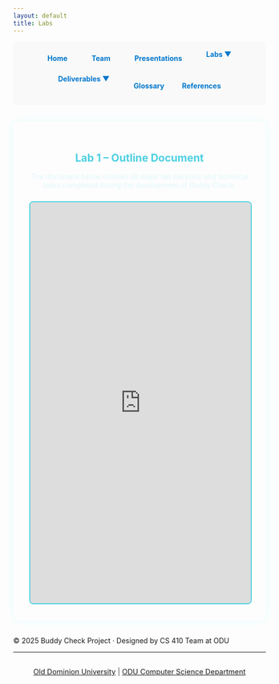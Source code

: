 ```yaml
---
layout: default
title: Labs
---
```


<style>
.navbar {
  display: flex;
  gap: 1rem;
  font-weight: bold;
  flex-wrap: wrap;
  justify-content: center;
  padding: 1rem;
  background-color: #f9f9f9;
}

.navbar a, .dropdown > span {
  text-decoration: none;
  color: #0077cc;
  padding: 0.5rem 1rem;
  cursor: pointer;
  transition: background-color 0.2s ease;
  border-radius: 5px;
}

.navbar a:hover, .dropdown:hover > span {
  background-color: #e0f7ff;
}

.dropdown {
  position: relative;
}

.dropdown-content {
  display: none;
  position: absolute;
  background-color: white;
  min-width: 200px;
  box-shadow: 0 4px 6px rgba(0,0,0,0.15);
  z-index: 1;
  border-radius: 5px;
  overflow: hidden;
}

.dropdown-content a {
  color: black;
  padding: 10px 14px;
  display: block;
  text-decoration: none;
}

.dropdown-content a:hover {
  background-color: #f2f2f2;
}

.dropdown:hover .dropdown-content {
  display: block;
}

/* Lab Content */
.lab-container {
  max-width: 900px;
  margin: 2rem auto;
  padding: 2rem;
  background-color: rgba(255, 255, 255, 0.04);
  border-radius: 12px;
  box-shadow: 0 0 15px rgba(0, 255, 255, 0.1);
}

.lab-container h2 {
  text-align: center;
  color: #4dd0e1;
  margin-bottom: 1rem;
}

.lab-container p {
  text-align: center;
  margin-bottom: 1.5rem;
  color: #e0f7fa;
}

.lab-container iframe {
  width: 100%;
  height: 800px;
  border: 2px solid #4dd0e1;
  border-radius: 8px;
}
</style>

<!-- NAVIGATION -->
<div class="navbar">
  <a href="index.html">Home</a>
  <a href="team.html">Team</a>
  <a href="presentations.html">Presentations</a>

  <div class="dropdown">
    <span>Labs ▼</span>
    <div class="dropdown-content">
      <a href="labs.md">Lab 1 Outline</a>
    </div>
  </div>

  <div class="dropdown">
    <span>Deliverables ▼</span>
    <div class="dropdown-content">
      <a href="deliverables-overview.html">Overview</a>
      <a href="deliverables-process-flow.html">Process Flow</a>
      <a href="deliverables-mfcd.html">MFCD</a>
      <a href="deliverables-risk-matrix.html">Risk Matrix</a>
      <a href="deliverables-competition.html">Competition</a>
    </div>
  </div>

  <a href="glossary.html">Glossary</a>
  <a href="references.html">References</a>
</div>

<!-- LAB CONTENT -->
<div class="lab-container">
  <h2>Lab 1 – Outline Document</h2>

  <p>The document below outlines all major lab sessions and technical tasks completed during the development of Buddy Check.</p>

  <iframe src="https://docs.google.com/document/d/e/2PACX-1vSp_vy_aJgktg7NzktndOsbLV8ySU85lN932RJ_QY3gO_2h7J_fRN8bz0Tv6XlVC8BRGzZsina9BeZM/pub?embedded=true"></iframe>
</div>

<!-- FOOTER -->
<div class="footer">
  © 2025 Buddy Check Project · Designed by CS 410 Team at ODU
</div>


<hr />
<footer style="text-align: center; font-size: 0.9rem; padding: 1rem 0; color: #444;">
  <a href="https://www.odu.edu/" target="_blank">Old Dominion University</a> |
  <a href="https://www.odu.edu/computer-science" target="_blank">ODU Computer Science Department</a>
</footer>
